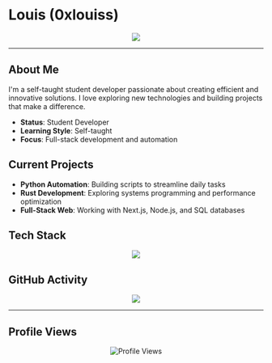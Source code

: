 # Louis (0xlouiss)

<p align="center">
  <img src="https://capsule-render.vercel.app/api?type=waving&color=0:0078D4,100:00cfff&height=150&section=header&text=Louis%20(0xlouiss)&fontSize=40&fontAlignY=35" />
</p>

---

## About Me

I'm a self-taught student developer passionate about creating efficient and innovative solutions. I love exploring new technologies and building projects that make a difference.

- **Status**: Student Developer
- **Learning Style**: Self-taught
- **Focus**: Full-stack development and automation

## Current Projects

- **Python Automation**: Building scripts to streamline daily tasks
- **Rust Development**: Exploring systems programming and performance optimization
- **Full-Stack Web**: Working with Next.js, Node.js, and SQL databases

## Tech Stack

<p align="center">
  <img src="https://skillicons.dev/icons?i=python,js,rust,git,github,vscode" />
</p>

## GitHub Activity

<p align="center">
  <img src="https://github-readme-activity-graph.vercel.app/graph?username=0xlouiss&theme=tokyo-night&hide_border=true" />
</p>

---

## Profile Views

<p align="center">
  <img src="https://komarev.com/ghpvc/?username=0xlouiss&style=flat-square&color=00cfff" alt="Profile Views"/>
  
</p>
